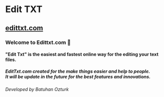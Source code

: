 # Edit TXT
## <a href="https://www.edittxt.com/" target="_blank">edittxt.com</a>

### Welcome to Edittxt.com 👋

#### "Edit Txt" is the easiest and fastest online way for the editing your text files.

##### EditTxt.com created for the make things easier and help to people. <br/> It will be update in the future for the best features and innovations.

###### Developed by Batuhan Ozturk
